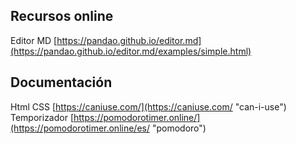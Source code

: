 ## Recursos online
Editor MD [https://pandao.github.io/editor.md](https://pandao.github.io/editor.md/examples/simple.html)

## Documentación
Html CSS [https://caniuse.com/](https://caniuse.com/ "can-i-use")
Temporizador [https://pomodorotimer.online/](https://pomodorotimer.online/es/ "pomodoro")

